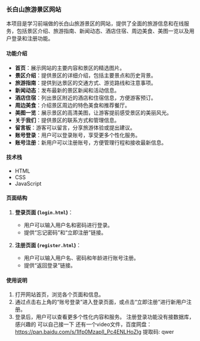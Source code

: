 ### 长白山旅游景区网站

本项目是学习前端做的长白山旅游景区的网站，提供了全面的旅游信息和在线服务，包括景区介绍、旅游指南、新闻动态、酒店住宿、周边美食、美图一览以及用户登录和注册功能。

#### 功能介绍

- **首页**：展示网站的主要内容和景区的精选图片。
- **景区介绍**：提供景区的详细介绍，包括主要景点和历史背景。
- **旅游指南**：提供到达景区的交通方式、游览路线和注意事项。
- **新闻动态**：发布最新的景区新闻和活动信息。
- **酒店住宿**：列出景区附近的酒店和住宿信息，方便游客预订。
- **周边美食**：介绍景区周边的特色美食和推荐餐厅。
- **美图一览**：展示景区的高清美图，让游客提前感受景区的美丽风光。
- **关于我们**：提供景区的联系方式和管理信息。
- **留言板**：游客可以留言，分享旅游体验或提出建议。
- **账号登录**：用户可以登录账号，享受更多个性化服务。
- **账号注册**：新用户可以注册账号，方便管理行程和接收最新信息。

#### 技术栈

- HTML
- CSS
- JavaScript

#### 页面结构

1. **登录页面 (`login.html`)**：
   - 用户可以输入用户名和密码进行登录。
   - 提供“忘记密码”和“立即注册”链接。

2. **注册页面 (`register.html`)**：
   - 用户可以输入用户名、密码和年龄进行账号注册。
   - 提供“返回登录”链接。

#### 使用说明

1. 打开网站首页，浏览各个页面和信息。
2. 通过点击右上角的“账号登录”进入登录页面，或点击“立即注册”进行新用户注册。
3. 登录后，用户可以查看更多个性化内容和服务。
注册登录功能没有接数据库，感兴趣的 可以自己接一下
还有一个video文件，百度网盘：https://pan.baidu.com/s/1lfp0MzaplI_Pc4ENLHoZlg 提取码: qwer 

